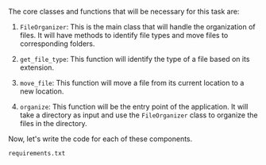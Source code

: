 The core classes and functions that will be necessary for this task are:

1. `FileOrganizer`: This is the main class that will handle the organization of files. It will have methods to identify file types and move files to corresponding folders.

2. `get_file_type`: This function will identify the type of a file based on its extension.

3. `move_file`: This function will move a file from its current location to a new location.

4. `organize`: This function will be the entry point of the application. It will take a directory as input and use the `FileOrganizer` class to organize the files in the directory.

Now, let's write the code for each of these components.

`requirements.txt`
